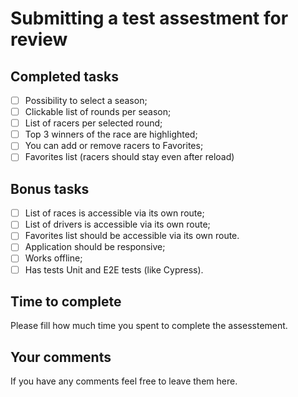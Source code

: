 # Submitting a test assestment for review

## Completed tasks

- [ ] Possibility to select a season;
- [ ] Clickable list of rounds per season;
- [ ] List of racers per selected round;
- [ ] Top 3 winners of the race are highlighted;
- [ ] You can add or remove racers to Favorites;
- [ ] Favorites list (racers should stay even after reload)

## Bonus tasks

- [ ] List of races is accessible via its own route;
- [ ] List of drivers is accessible via its own route;
- [ ] Favorites list should be accessible via its own route.
- [ ] Application should be responsive;
- [ ] Works offline;
- [ ] Has tests Unit and E2E tests (like Cypress).

## Time to complete

Please fill how much time you spent to complete the assesstement.

## Your comments

If you have any comments feel free to leave them here.
